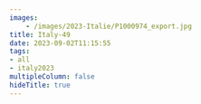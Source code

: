 ```yaml
---
images:
    - /images/2023-Italie/P1000974_export.jpg
title: Italy-49
date: 2023-09-02T11:15:55
tags:
- all
- italy2023
multipleColumn: false
hideTitle: true
---
```

